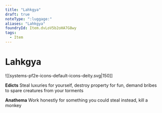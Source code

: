 ```yaml
---
title: "Lahkgya"
draft: true
noteType: ":luggage:"
aliases: "Lahkgya"
foundryId: Item.dvLoV5b2oHA7G8wy
tags:
  - Item
---
```


# Lahkgya
![[systems-pf2e-icons-default-icons-deity.svg|150]]

**Edicts** Steal luxuries for yourself, destroy property for fun, demand bribes to spare creatures from your torments

**Anathema** Work honestly for something you could steal instead, kill a monkey
